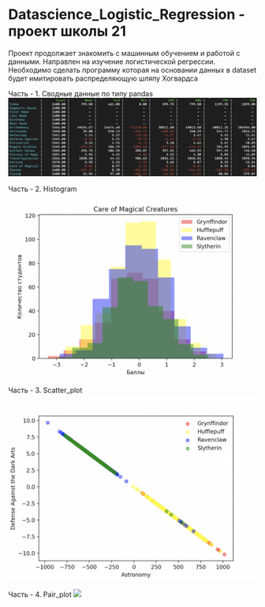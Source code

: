 # Datascience_Logistic_Regression - проект школы 21

Проект продолжает знакомить с машинным обучением и работой с данными. Направлен на изучение логистической регрессии.
Необходимо сделать программу которая на основании данных в dataset будет имитировать распределяющую шляпу Хогвардса

Часть - 1. Сводные данные по типу pandas
<img src="https://github.com/kozarezov/Datascience_Logistic_Regression/blob/main/image/describe.png" width="800">  

Часть - 2. Histogram
<img src="https://github.com/kozarezov/Datascience_Logistic_Regression/blob/main/image/histogram.png" width="800"> 

Часть - 3. Scatter_plot
<img src="https://github.com/kozarezov/Datascience_Logistic_Regression/blob/main/image/scatter-plot.png" width="800"> 

Часть - 4. Pair_plot
<img src="https://github.com/kozarezov/Datascience_Logistic_Regression/blob/main/image/pair-plot.png" width="800">